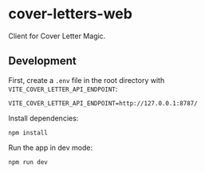 # cover-letters-web

Client for Cover Letter Magic.

## Development

First, create a `.env` file in the root directory with `VITE_COVER_LETTER_API_ENDPOINT`:

```
VITE_COVER_LETTER_API_ENDPOINT=http://127.0.0.1:8787/
```

Install dependencies:

```
npm install
```

Run the app in dev mode:

```
npm run dev
```
